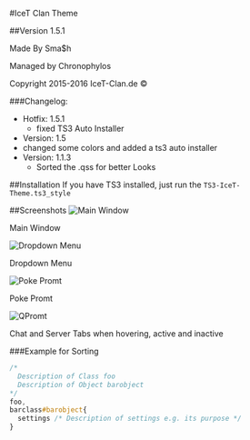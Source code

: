 #IceT Clan Theme

##Version 1.5.1

Made By Sma$h

Managed by Chronophylos

Copyright 2015-2016 IceT-Clan.de :copyright:

###Changelog:
* Hotfix: 1.5.1
  * fixed TS3 Auto Installer  
* Version: 1.5
 * changed some colors and added a ts3 auto installer
* Version: 1.1.3
  * Sorted the .qss for better Looks

##Installation
If you have TS3 installed, just run the `TS3-IceT-Theme.ts3_style`

##Screenshots
![Main Window](https://i.imgur.com/egtEt2j.png)

Main Window

![Dropdown Menu](https://i.imgur.com/LQkIbXY.png)

Dropdown Menu

![Poke Promt](https://i.imgur.com/Zn7ASHf.png)

Poke Promt

![QPromt](https://i.imgur.com/jqAvygT.png)

Chat and Server Tabs when hovering, active and inactive

###Example for Sorting
```css
/*
  Description of Class foo
  Description of Object barobject
*/
foo,
barclass#barobject{ 
  settings /* Description of settings e.g. its purpose */
} 
```
